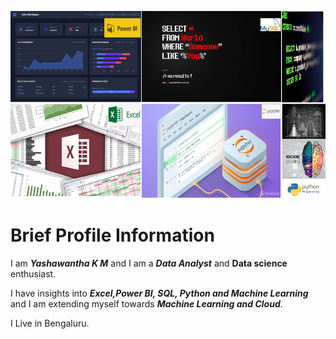 <img src = "https://github.com/Yashawantha/Yashawantha/blob/main/images/Yashawantha.jpg" height = 300 width = 100%><img>

# Brief Profile Information 

I am ***Yashawantha K M*** and I am a ***Data Analyst***  and **Data science** enthusiast. 

I have insights into ***Excel,Power BI, SQL, Python and Machine Learning*** and I am extending myself towards ***Machine Learning and Cloud***.

I Live in Bengaluru. 



<!---
Yashawantha/Yashawantha is a ✨ special ✨ repository because its `README.md` (this file) appears on your GitHub profile.
You can click the Preview link to take a look at your changes.
--->
